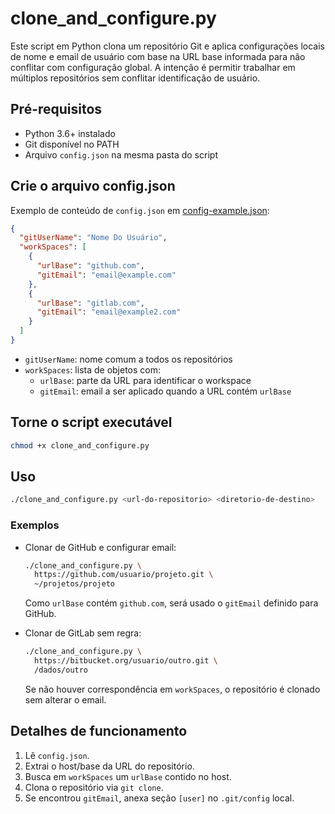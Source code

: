 # clone_and_configure.py

Este script em Python clona um repositório Git e aplica configurações
locais de nome e email de usuário com base na URL base informada para
não conflitar com configuração global. A intenção é permitir trabalhar
em múltiplos repositórios sem conflitar identificação de usuário.

## Pré-requisitos

- Python 3.6+ instalado
- Git disponível no PATH
- Arquivo `config.json` na mesma pasta do script

## Crie o arquivo config.json

Exemplo de conteúdo de `config.json` em [config-example.json](config-example.json):
```json
{
  "gitUserName": "Nome Do Usuário",
  "workSpaces": [
    {
      "urlBase": "github.com",
      "gitEmail": "email@example.com"
    },
    {
      "urlBase": "gitlab.com",
      "gitEmail": "email@example2.com"
    }
  ]
}
```

- `gitUserName`: nome comum a todos os repositórios
- `workSpaces`: lista de objetos com:
  - `urlBase`: parte da URL para identificar o workspace
  - `gitEmail`: email a ser aplicado quando a URL contém `urlBase`


## Torne o script executável

```bash
chmod +x clone_and_configure.py
```

## Uso

```bash
./clone_and_configure.py <url-do-repositorio> <diretorio-de-destino>
```

### Exemplos

- Clonar de GitHub e configurar email:
  ```bash
  ./clone_and_configure.py \
    https://github.com/usuario/projeto.git \
    ~/projetos/projeto
  ```
  Como `urlBase` contém `github.com`, será usado o `gitEmail` definido para GitHub.

- Clonar de GitLab sem regra:
  ```bash
  ./clone_and_configure.py \
    https://bitbucket.org/usuario/outro.git \
    /dados/outro
  ```
  Se não houver correspondência em `workSpaces`, o repositório é clonado sem alterar o email.

## Detalhes de funcionamento

1. Lê `config.json`.
2. Extrai o host/base da URL do repositório.
3. Busca em `workSpaces` um `urlBase` contido no host.
4. Clona o repositório via `git clone`.
5. Se encontrou `gitEmail`, anexa seção `[user]` no `.git/config` local.